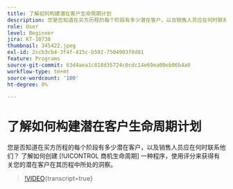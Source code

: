 ```yaml
---
title: 了解如何构建潜在客户生命周期计划
description: 您是否知道在买方历程的每个阶段有多少潜在客户，以及销售人员应在何时联系他们？ 了解如何创建 [!UICONTROL 商机生命周期] 一种程序，使用评分来获得有关您的潜在客户在其历程中所处的洞察。
role: User
level: Beginner
jira: KT-10738
thumbnail: 345422.jpeg
exl-id: 2ccb3cb4-3f4f-415c-b592-7504903f0d81
feature: Programs
source-git-commit: 63d4aea1c818d35724c0cdc14e69ea00eb06b4a0
workflow-type: tm+mt
source-wordcount: '100'
ht-degree: 0%

---
```


# 了解如何构建潜在客户生命周期计划

您是否知道在买方历程的每个阶段有多少潜在客户，以及销售人员应在何时联系他们？ 了解如何创建 [!UICONTROL 商机生命周期] 一种程序，使用评分来获得有关您的潜在客户在其历程中所处的洞察。

>[!VIDEO](https://video.tv.adobe.com/v/345422/?quality=12&learn=on){transcript=true}
